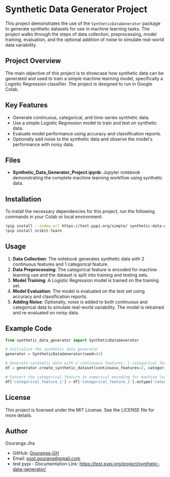 
# Synthetic Data Generator Project

This project demonstrates the use of the `SyntheticDataGenerator` package to generate synthetic datasets for use in machine learning tasks. The project walks through the steps of data collection, preprocessing, model training, evaluation, and the optional addition of noise to simulate real-world data variability.

## Project Overview

The main objective of this project is to showcase how synthetic data can be generated and used to train a simple machine learning model, specifically a Logistic Regression classifier. The project is designed to run in Google Colab.

## Key Features

- Generate continuous, categorical, and time-series synthetic data.
- Use a simple Logistic Regression model to train and test on synthetic data.
- Evaluate model performance using accuracy and classification reports.
- Optionally add noise to the synthetic data and observe the model's performance with noisy data.

## Files

- **Synthetic_Data_Generator_Project.ipynb**: Jupyter notebook demonstrating the complete machine learning workflow using synthetic data.

## Installation

To install the necessary dependencies for this project, run the following commands in your Colab or local environment:

```bash
!pip install --index-url https://test.pypi.org/simple/ synthetic-data-generator
!pip install scikit-learn
```

## Usage

1. **Data Collection**: The notebook generates synthetic data with 2 continuous features and 1 categorical feature.
2. **Data Preprocessing**: The categorical feature is encoded for machine learning use and the dataset is split into training and testing sets.
3. **Model Training**: A Logistic Regression model is trained on the training set.
4. **Model Evaluation**: The model is evaluated on the test set using accuracy and classification reports.
5. **Adding Noise**: Optionally, noise is added to both continuous and categorical data to simulate real-world variability. The model is retrained and re-evaluated on noisy data.

## Example Code

```python
from synthetic_data_generator import SyntheticDataGenerator

# Initialize the synthetic data generator
generator = SyntheticDataGenerator(seed=42)

# Generate synthetic data with 2 continuous features, 1 categorical feature, and 1000 samples
df = generator.create_synthetic_dataset(continuous_features=2, categorical_features=1, num_samples=1000)

# Convert the categorical feature to numerical encoding for machine learning model use
df['categorical_feature_1'] = df['categorical_feature_1'].astype('category').cat.codes
```

## License

This project is licensed under the MIT License. See the LICENSE file for more details.

## Author

Gouranga Jha
- GitHub: [Gouranga-GH](https://github.com/Gouranga-GH)
- Email: post.gourang@gmail.com
- test pypi - Documentation Link: https://test.pypi.org/project/synthetic-data-generator/
